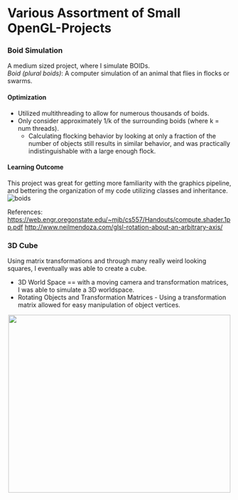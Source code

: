 # Various Assortment of Small OpenGL-Projects

### Boid Simulation
A medium sized project, where I simulate BOIDs. <br/>
*Boid (plural boids)*: A computer simulation of an animal that flies in flocks or swarms.

#### Optimization
- Utilized multithreading to allow for numerous thousands of boids.<br/>
- Only consider approximately 1/k of the surrounding boids (where k = num threads). <br/>
  - Calculating flocking behavior by looking at only a fraction of the number of objects still results in similar behavior, and was practically indistinguishable with a large enough flock.<br/>
#### Learning Outcome
This project was great for getting more familiarity with the graphics pipeline, and bettering the organization of my code utilizing classes and inheritance.
![boids](https://user-images.githubusercontent.com/69094266/140634526-c7f49dc5-b07c-4020-9910-73862976147a.gif)

References:
https://web.engr.oregonstate.edu/~mjb/cs557/Handouts/compute.shader.1pp.pdf
http://www.neilmendoza.com/glsl-rotation-about-an-arbitrary-axis/

### 3D Cube
Using matrix transformations and through many really weird looking squares, I eventually was able to create a cube.
- 3D World Space == with a moving camera and transformation matrices, I was able to simulate a 3D worldspace.
- Rotating Objects and Transformation Matrices - Using a transformation matrix allowed for easy manipulation of object vertices. <a/>
<p align="center">
<img src="https://user-images.githubusercontent.com/69094266/172071925-e40f48b6-0d4f-42bd-9e1f-021ec373d2cf.gif" width="500" height="400">
</p>
